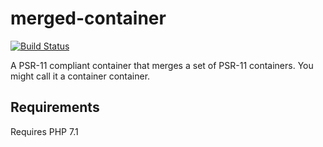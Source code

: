 # merged-container

[![Build Status](https://travis-ci.org/chrisharrison/php-array-of.svg?branch=master)](https://travis-ci.org/chrisharrison/php-array-of)

A PSR-11 compliant container that merges a set of PSR-11 containers. You might call it a container container.

## Requirements ##

Requires PHP 7.1
